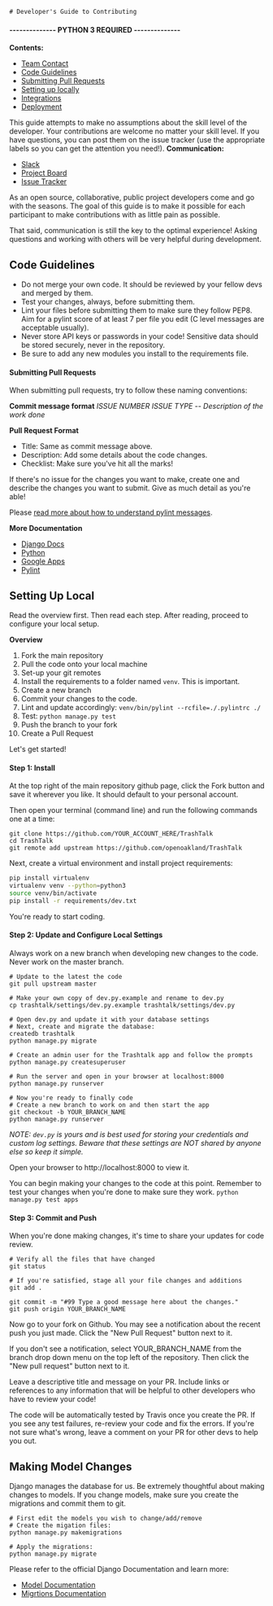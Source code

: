     # Developer's Guide to Contributing

#### -------------- **PYTHON 3 REQUIRED** --------------
**Contents:**
- [Team Contact](#contact)
- [Code Guidelines](#codeguidelines)
- [Submitting Pull Requests](#pullrequests)
- [Setting up locally](#settings)
- [Integrations](#integrations)
- [Deployment](#deployment)

This guide attempts to make no assumptions about the skill level of the developer. Your
contributions are welcome no matter your skill level. If you have questions, you can post
them on the issue tracker (use the appropriate labels so you can get the attention you
need!).
<a name="contact"></a>
**Communication:**
- [Slack](https://openoakland.slack.com)
- [Project Board](https://github.com/openoakland/TrashTalk/projects)
- [Issue Tracker](https://github.com/TangoYankee/TrashTalk/issues)

As an open source, collaborative, public project developers come and go with the seasons. The goal of this guide is to make it possible for each participant to make contributions with as little pain as possible.

That said, communication is still the key to the optimal experience! Asking questions and working with others will be very helpful during development.

<a name="codeguidelines"></a>
## Code Guidelines

- Do not merge your own code. It should be reviewed by your fellow devs and merged by them.
- Test your changes, always, before submitting them.
- Lint your files before submitting them to make sure they follow PEP8. Aim for a pylint score of at least 7 per file you edit (C level messages are acceptable usually).
- Never store API keys or passwords in your code! Sensitive data should be stored securely, never in the repository.
- Be sure to add any new modules you install to the requirements file.

<a name="pullrequests"></a>
#### Submitting Pull Requests
When submitting pull requests, try to follow these naming conventions:

__Commit message format__
*ISSUE NUMBER ISSUE TYPE -- Description of the work done*

__Pull Request Format__
- Title: Same as commit message above.
- Description: Add some details about the code changes.
- Checklist: Make sure you've hit all the marks!

If there's no issue for the changes you want to make, create one and describe the changes you want to submit. Give as much detail as you're able!

Please [read more about how to understand pylint messages](https://pylint.readthedocs.io/en/latest/user_guide/output.html#source-code-analysis-section).

**More Documentation**
- [Django Docs](https://docs.djangoproject.com/en/dev/)
- [Python](https://www.python.org/dev/peps/pep-0008/)
- [Google Apps](https://cloud.google.com/docs/)
- [Pylint](https://pylint.readthedocs.io/en/latest/user_guide/)

<a name="settings"></a>
## Setting Up Local

Read the overview first. Then read each step. After reading, proceed to configure your local setup.

**Overview**
1. Fork the main repository
2. Pull the code onto your local machine
3. Set-up your git remotes
4. Install the requirements to a folder named `venv`. This is important.
5. Create a new branch
6. Commit your changes to the code.
7. Lint and update accordingly: `venv/bin/pylint --rcfile=./.pylintrc ./`
8. Test: `python manage.py test`
9. Push the branch to your fork
0. Create a Pull Request

Let's get started!

#### Step 1: Install

At the top right of the main repository github page, click the Fork button and save it wherever you like. It should default to your personal account.

Then open your terminal (command line) and run the following commands one at a time:

```
git clone https://github.com/YOUR_ACCOUNT_HERE/TrashTalk
cd TrashTalk
git remote add upstream https://github.com/openoakland/TrashTalk
```

Next, create a virtual environment and install project requirements:
```bash
pip install virtualenv
virtualenv venv --python=python3
source venv/bin/activate
pip install -r requirements/dev.txt
```

You're ready to start coding.

#### Step 2: Update and Configure Local Settings

Always work on a new branch when developing new changes to the code. Never work on the
master branch.

```
# Update to the latest the code
git pull upstream master

# Make your own copy of dev.py.example and rename to dev.py
cp trashtalk/settings/dev.py.example trashtalk/settings/dev.py

# Open dev.py and update it with your database settings
# Next, create and migrate the database:
createdb trashtalk
python manage.py migrate

# Create an admin user for the Trashtalk app and follow the prompts
python manage.py createsuperuser

# Run the server and open in your browser at localhost:8000
python manage.py runserver

# Now you're ready to finally code
# Create a new branch to work on and then start the app
git checkout -b YOUR_BRANCH_NAME
python manage.py runserver
```

*NOTE: `dev.py` is yours and is best used for storing your credentials and custom log settings. Beware that these settings are NOT shared by anyone else so keep it simple.*

Open your browser to http://localhost:8000 to view it.

You can begin making your changes to the code at this point. Remember to test your changes when you're done to make sure they work.
`python manage.py test apps`

#### Step 3: Commit and Push

When you're done making changes, it's time to share your updates for code review.

```
# Verify all the files that have changed
git status

# If you're satisfied, stage all your file changes and additions
git add .

git commit -m "#99 Type a good message here about the changes."
git push origin YOUR_BRANCH_NAME
```

Now go to your fork on Github. You may see a notification about the recent push you just made. Click the "New Pull Request" button next to it.

If you don't see a notification, select YOUR_BRANCH_NAME from the branch drop down menu on the top left of the repository. Then click the "New pull request" button next to it.

Leave a descriptive title and message on your PR. Include links or references to any information that will be helpful to other developers who have to review your code!

The code will be automatically tested by Travis once you create the PR. If you see any test failures, re-review your code and fix the errors. If you're not sure what's wrong, leave a comment on your PR for other devs to help you out.

<a name="modeling"></a>
## Making Model Changes

Django manages the database for us. Be extremely thoughtful about making changes to models.
If you change models, make sure you create the migrations and commit them to git.

```
# First edit the models you wish to change/add/remove
# Create the migation files:
python manage.py makemigrations

# Apply the migrations:
python manage.py migrate
```

Please refer to the official Django Documentation and learn more:
- [Model Documentation](https://docs.djangoproject.com/en/dev/topics/db/)
- [Migrtions Documentation](https://docs.djangoproject.com/en/dev/topics/migrations/)

